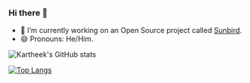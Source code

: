 ### Hi there 👋

- 🔭 I’m currently working on an Open Source project called [Sunbird](https://github.com/project-sunbird).
- 😄 Pronouns: He/Him.

![Kartheek's GitHub stats](https://github-readme-stats.vercel.app/api?username=pallakartheekreddy&show_icons=true&theme=dark)

[![Top Langs](https://github-readme-stats.vercel.app/api/top-langs/?username=pallakartheekreddy&layout=compact)](https://github.com/pallakartheekreddy/github-readme-stats)




<!--
**pallakartheekreddy/pallakartheekreddy** is a ✨ _special_ ✨ repository because its `README.md` (this file) appears on your GitHub profile.

Here are some ideas to get you started:

- 🔭 I’m currently working on ...
- 🌱 I’m currently learning ...
- 👯 I’m looking to collaborate on ...
- 🤔 I’m looking for help with ...
- 💬 Ask me about ...
- 📫 How to reach me: ...
- 😄 Pronouns: ...
- ⚡ Fun fact: ...
-->
